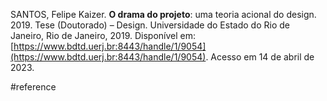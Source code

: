 SANTOS, Felipe Kaizer. **O drama do projeto**: uma teoria acional do design. 2019. Tese (Doutorado) – Design. Universidade do Estado do Rio de Janeiro, Rio de Janeiro, 2019. Disponível em: [https://www.bdtd.uerj.br:8443/handle/1/9054](https://www.bdtd.uerj.br:8443/handle/1/9054). Acesso em 14 de abril de 2023.

#reference